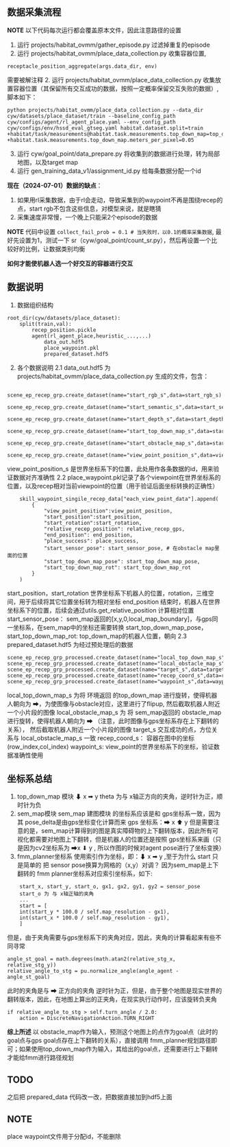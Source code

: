 ## 数据采集流程
**NOTE** 以下代码每次运行都会覆盖原本文件，因此注意路径的设置
1. 运行 projects/habitat_ovmm/gather_episode.py 过滤掉重复的episode
1. 运行 projects/habitat_ovmm/place_data_collection.py 收集容器位置,
```
receptacle_position_aggregate(args.data_dir, env)
```
需要被解注释
2. 运行 projects/habitat_ovmm/place_data_collection.py 收集放置容器位置（其保留所有交互成功的数据，按照一定概率保留交互失败的数据）,脚本如下：
```
python projects/habitat_ovmm/place_data_collection.py --data_dir cyw/datasets/place_dataset/train --baseline_config_path cyw/configs/agent/rl_agent_place.yaml --env_config_path cyw/configs/env/hssd_eval_gtseg.yaml habitat.dataset.split=train +habitat/task/measurements@habitat.task.measurements.top_down_map=top_down_map +habitat.task.measurements.top_down_map.meters_per_pixel=0.05
```
3. 运行 cyw/goal_point/data_prepare.py 将收集到的数据进行处理，转为局部地图，以及target map
4. 运行 gen_training_data_v1/assignment_id.py 给每条数据分配一个id

**现在（2024-07-01）数据的缺点**：
1. 如果用rl采集数据，由于rl会走动，导致采集到的waypoint不再是围绕recep的点，start rgb不包含这些信息，对模型来说，就是瞎猜
2. 采集速度非常慢，一个晚上只能采2个episode的数据

**NOTE**
代码中设置 `collect_fail_prob = 0.1 # 当失败时，以0.1的概率采集数据`, 最好先设置为1，测试一下 sr（cyw/goal_point/count_sr.py），然后再设置一个比较好的比例，让数据类别均衡

**如何才能使机器人选一个好交互的容器进行交互**

## 数据说明
1. 数据组织结构
```
root_dir(cyw/datasets/place_dataset):
    split(train,val):
        recep_position.pickle
        agent(rl_agent_place,heuristic_...,...)
            data_out.hdf5
            place_waypoint.pkl
            prepared_dataset.hdf5
```
2. 各个数据说明
2.1 data_out.hdf5 为 projects/habitat_ovmm/place_data_collection.py 生成的文件，包含：
```
    scene_ep_recep_grp.create_dataset(name="start_rgb_s",data=start_rgb_s)
    scene_ep_recep_grp.create_dataset(name="start_semantic_s",data=start_semantic_s)
    scene_ep_recep_grp.create_dataset(name="start_depth_s",data=start_depth_s)
    scene_ep_recep_grp.create_dataset(name="start_top_down_map_s",data=start_top_down_map_s)
    scene_ep_recep_grp.create_dataset(name="start_obstacle_map_s",data=start_obstacle_map_s)
    scene_ep_recep_grp.create_dataset(name="view_point_position_s",data=view_point_position_s)
```
view_point_position_s 是世界坐标系下的位置，此处用作各条数据的id，用来验证数据对齐准确性
2.2 place_waypoint.pkl记录了各个viewpoint在世界坐标系的位置，以及recep相对当前viewpoint的位置（用于验证后面坐标转换的正确性）
```
    skill_waypoint_singile_recep_data["each_view_point_data"].append(
        {
            "view_point_position":view_point_position,
            "start_position":start_position,
            "start_rotation":start_rotation,
            "relative_recep_position": relative_recep_gps,
            "end_position": end_position,
            "place_success": place_success,
            "start_sensor_pose": start_sensor_pose, # 在obstacle map里面的位置
            "start_top_down_map_pose": start_top_down_map_pose,
            "start_top_down_map_rot": start_top_down_map_rot
        }
    )
```
start_position，start_rotation 世界坐标系下机器人的位置，rotation，三维空间，用于后续将其它位置坐标转为相对坐标
end_position 结束时，机器人在世界坐标系下的位置，后续会通过utils.get_relative_position 计算相对位置
start_sensor_pose： sem_map返回的[x,y,0,local_map_boundary]，与gps同一坐标系，在sem_map中的坐标还需要转换
start_top_down_map_pose，start_top_down_map_rot: top_down_map的机器人位置，朝向
2.3 prepared_dataset.hdf5 为经过预处理后的数据
```
scene_ep_recep_grp_processed.create_dataset(name="local_top_down_map_s",data=local_top_down_map_s)
scene_ep_recep_grp_processed.create_dataset(name="local_obstacle_map_s",data=local_obstacle_map_s)
scene_ep_recep_grp_processed.create_dataset(name="target_s",data=target_s)
scene_ep_recep_grp_processed.create_dataset(name="recep_coord_s",data=recep_coord_s)
scene_ep_recep_grp_processed.create_dataset(name="waypoint_s",data=waypoint_s)
```
local_top_down_map_s 为将 环境返回 的top_down_map 进行旋转，使得机器人朝向为 ➡，为使图像与obstacle对应，这里进行了flipup, 然后截取机器人附近一个小片段的图像
local_obstacle_map_s 为 将 sem_map返回的 obstacle_map 进行旋转，使得机器人朝向为 ➡ （注意，此时图像与gps坐标系存在上下翻转的关系）， 然后截取机器人附近一个小片段的图像
target_s 交互成功的点，方位关系与 local_obstacle_map_s 一致
recep_coord_s： 容器在图中的坐标 (row_index,col_index)
waypoint_s: view_point的世界坐标系下的坐标，验证数据准确性使用

## 坐标系总结
1. top_down_map 模块
⬇ x  ➡ y  theta 为与 x轴正方向的夹角，逆时针为正，顺时针为负
2. sem_map模块
sem_map 建图模块 的坐标系应该是和 gps坐标系一致，因为其 pose_delta是由gps坐标变化计算而来
gps 坐标系：➡ x  ⬆ y
但是需要注意的是，sem_map计算得到的图是真实障碍物的上下翻转版本，因此所有可视化都需要对地图上下翻转，但是机器人的位置还是按照 gps坐标系来画（只是因为cv2坐标系为 ➡x ⬇ y , 所以作图的时候对agent pose进行了坐标变换）
3. fmm_planner坐标系
使用索引作为坐标，即：⬇ x ➡ y ,至于为什么 start 只是简单的 把 sensor pose换算为网格的（x,y）对调？ 因为sem_map是上下翻转的
fmm planner坐标系对应索引坐标系，如下:
```
    start_x, start_y, start_o, gx1, gx2, gy1, gy2 = sensor_pose
    start_o 为 与 x轴正轴的夹角
    ...
    start = [
    int(start_y * 100.0 / self.map_resolution - gx1),
    int(start_x * 100.0 / self.map_resolution - gy1),
    ]
```
但是，由于夹角需要与gps坐标系下的夹角对应，因此，夹角的计算看起来有些不同寻常
```
angle_st_goal = math.degrees(math.atan2(relative_stg_x, relative_stg_y))
relative_angle_to_stg = pu.normalize_angle(angle_agent - angle_st_goal)
```
此时的夹角是与 ➡ 正方向的夹角 逆时针为正，但是，由于整个地图是现实世界的翻转版本，因此，在地图上算出的正夹角，在现实执行动作时，应该旋转负夹角
```
if relative_angle_to_stg > self.turn_angle / 2.0:
    action = DiscreteNavigationAction.TURN_RIGHT
```
**综上所述** 以 obstacle_map作为输入，预测这个地图上的点作为goal点（此时的goal点与gps goal点存在上下翻转的关系），直接调用 fmm_planner规划路径即可；如果使用top_down_map作为输入，其给出的goal点，还需要进行上下翻转才能给fmm进行路径规划

## TODO
之后把 prepared_data 代码改一改，把数据直接加到hdf5上面

## NOTE
place waypoint文件用于分配id，不能删除
